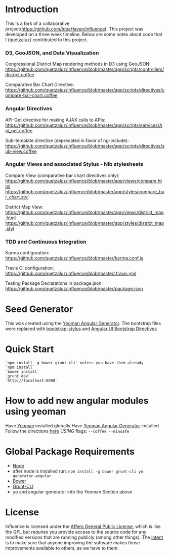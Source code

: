 Introduction
============
This is a fork of a collaborative project(https://github.com/IdeaHaven/influence). This project was developed on a three week timeline.
Below are some notes about code that I (quetzaluz) contributed to this project.

### D3, GeoJSON, and Data Visualization
Congressional District Map rendering methods in D3 using GeoJSON:<br/>
https://github.com/quetzaluz/influence/blob/master/app/scripts/controllers/district.coffee

Comparative Bar Chart Directive:<br/>
https://github.com/quetzaluz/influence/blob/master/app/scripts/directives/compare-bar-chart.coffee

### Angular Directives
API-Get directive for making AJAX calls to APIs: <br/>
https://github.com/quetzaluz/influence/blob/master/app/scripts/services/Api_get.coffee

Sub-template directive (deprecated in favor of ng-include):<br/>
https://github.com/quetzaluz/influence/blob/master/app/scripts/directives/sub-view.coffee

### Angular Views and associated Stylus - Nib stylesheets
Compare View (comparative bar chart directives only):<br/>
https://github.com/quetzaluz/influence/blob/master/app/views/compare.html
https://github.com/quetzaluz/influence/blob/master/app/styles/compare_bar_chart.styl

District Map View:<br/>
https://github.com/quetzaluz/influence/blob/master/app/views/district_map.html
https://github.com/quetzaluz/influence/blob/master/app/styles/district_map.styl

### TDD and Continuous Integration
Karma configuration:<br/>
https://github.com/quetzaluz/influence/blob/master/karma.conf.js

Travis CI configuration:<br/>
https://github.com/quetzaluz/influence/blob/master/.travis.yml

Testing Package Declarations in package.json:<br/>
https://github.com/quetzaluz/influence/blob/master/package.json


Seed Generator
==============
This was created using the [Yeoman Angular Generator](https://github.com/yeoman/generator-angular).  The bootstrap files were replaced with [bootstrap-stylus](https://github.com/Acquisio/bootstrap-stylus) and [Angular UI Bootstrap Directives](http://angular-ui.github.io/bootstrap/)

Quick Start
===========
    `npm install -g bower grunt-cli` unless you have them already
    `npm install`
    `bower install`
    `grunt dev`
    `http://localhost:8080`

How to add new angular modules using yeoman
===========================================
Have [Yeoman](http://yeoman.io/) installed globally
Have [Yeoman Angular Generator](https://github.com/yeoman/generator-angular) installed
Follow the directions [here](https://github.com/yeoman/generator-angular) *USING* flags: `--coffee --minsafe`

Global Package Requirements
===========================
* [Node](http://nodejs.org/)
* after node is installed run: `npm install -g bower grunt-cli yo generator-angular`
 * [Bower](http://bower.io/)
 * [Grunt-CLI](http://gruntjs.com/)
 * yo and angular-generator info the Yeoman Section above

License
=========
Influence is licensed under the [Affero General Public License](LICENSE), which is like the GPL but *requires* you provide access to the source code for any modified versions that are running publicly (among other things). The [intent](http://www.gnu.org/licenses/why-affero-gpl.html) is to make sure that anyone improving the software makes those improvements available to others, as we have to them.
